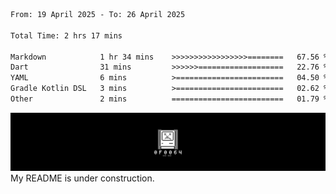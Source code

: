 <!--START_SECTION:waka-->

```txt
From: 19 April 2025 - To: 26 April 2025

Total Time: 2 hrs 17 mins

Markdown            1 hr 34 mins    >>>>>>>>>>>>>>>>>========   67.56 %
Dart                31 mins         >>>>>>===================   22.76 %
YAML                6 mins          >========================   04.50 %
Gradle Kotlin DSL   3 mins          >========================   02.62 %
Other               2 mins          =========================   01.79 %
```

<!--END_SECTION:waka-->

<img src="https://raw.githubusercontent.com/n3xta/image-hosting/main/img/202411032331174.png"/>
My README is under construction. 
